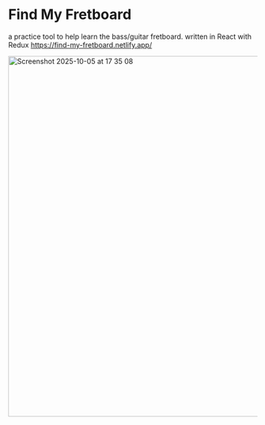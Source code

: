 # Find My Fretboard

a practice tool to help learn the bass/guitar fretboard.
written in React with Redux
https://find-my-fretboard.netlify.app/

<img width="1440" height="729" alt="Screenshot 2025-10-05 at 17 35 08" src="https://github.com/user-attachments/assets/780d790f-e56f-4c73-9123-70ffd9a31fe4" />
